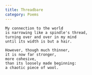 ```yaml
---
title: Threadbare
category: Poems
---
```


    My connection to the world
    is narrowing like a spindle's thread,
    turning over and over in my mind
    until its width is but a hair.

    However, though much thinner,
    it is now far stronger,
    more cohesive,
    than its loosely made beginning:
    a chaotic piece of wool.


